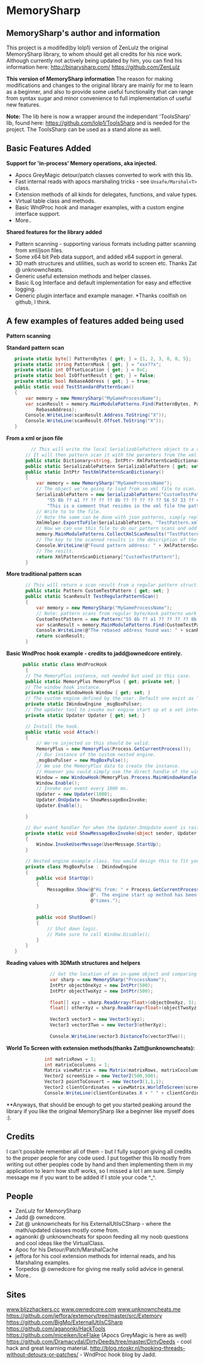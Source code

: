 # MemorySharp
## MemorySharp's author and information ##
This project is a modifed(by lolp1) version of ZenLulz the original MemorySharp library, to whom should get all credits for his nice work. Although currently not actively being updated by him, you can find his information here:
http://binarysharp.com/
https://github.com/ZenLulz

**This version of MemorySharp information**
The reason for making modifications and changes to the original library are mainly for me to learn as a beginner, and also to provide some useful functionality that can range from syntax sugar and minor convenience to full implementation of useful new features.

**Note:** The lib here is now a wrapper around the independant 'ToolsSharp' lib, found here: https://github.com/lolp1/ToolsSharp and is needed for the project. The ToolsSharp can be used as a stand alone as well.

Basic Features Added
------------------------------------------------------------------------
 **Support for 'in-process' Memory operations, aka injected.**

- Apocs GreyMagic detour/patch classes converted to work with this lib.
- Fast internal reads with apocs marshaling tricks  - see `Unsafe/Marshal<T>` class.
- Extension methods of all kinds for delegates, functions, and value types.
- Virtual table class and methods.
- Basic WndProc hook and manager examples, with a custom  engine interface support.
- More..

**Shared features for the library added**
 
 - Pattern scanning - supporting various formats including patter scanning from xml/json files.
 - Some x64 bit Peb data support, and added x64 support in general.
 - 3D math structures and utilities, such as world to screen etc. Thanks Zat @ unknowncheats.
 - Generic useful extension methods and helper classes.
 - Basic ILog Interface and default implementation for easy and effective logging.
 - Generic plugin interface and example manager. *Thanks coolfish on github, I think.

A few examples of features added being used
--------------

**Pattern scanning**

**Standard pattern scan**

 ```csharp
    private static byte[] PatternBytes { get; } = {1, 2, 3, 0, 0, 5};
    private static string PatternMask { get; } = "xxx??x";
    private static int OffsetLocation { get; } = 0xC;
    private static bool IsOffsetResult { get; } = false;
    private static bool RebaseAddress { get; } = true;
    public static void TestStandardPatternScan()
    {
        var memory = new MemorySharp("MyGameProcessName");
        var scanResult = memory.MainModulePatterns.Find(PatternBytes, PatternMask, OffsetLocation, IsOffsetResult,
            RebaseAddress);
        Console.WriteLine(scanResult.Address.ToString("X"));
        Console.WriteLine(scanResult.Offset.ToString("X"));
    }
```
**From a xml or json file**

 ```csharp
          // This will write the local SerializablePattern object to a xml file, then serialize it from the file.
        // It will then pattern scan it with the paramters from the xml file, and add its scanned results to the dictionary's.
        public static Dictionary<string, IntPtr> XmlPatternScanDictionary { get; } = new Dictionary<string, IntPtr>();
        public static SerializablePattern SerializablePattern { get; set; }
        public static IntPtr TestXmlPatternScanDictionary()
        {
            var memory = new MemorySharp("MyGameProcessName");
            // The object we're going to load from an xml file to scan.
            SerializablePattern = new SerializablePattern("CustomTestPattern",
                "55 8b ?? a1 ?? ?? ?? ?? 8b ?? ?? ?? ?? ?? 56 57 33 ?? 47", 4, false, true,
                "This is a comment that resides in the xml file the pattern is stored in.");
            // Write to to the file.
            // Note the same can be done with json patterns, simply replace 'XmlHelper' with 'JsonHelper' and you are set.
            XmlHelper.ExportToFile(SerializablePattern, "TestPattern.xml");
            // Now we can use this file to do our pattern scans and add it to our dictionary of choice like this as long as the file exist.
            memory.MainModulePatterns.CollectXmlScanResults("TestPattern.xml", XmlPatternScanDictionary);
            // The key to the scanned results is the description of the pattern in the xml file.
            Console.WriteLine(@"Found pattern address: " + XmlPatternScanDictionary["CustomTestPattern"].ToString("X"));
            // The resilt.
            return XmlPatternScanDictionary["CustomTestPattern"];
        }
```

**More traditional pattern scan**

 ```csharp
        // This will return a scan result from a regular pattern struct.
        public static Pattern CustomTestPattern { get; set; }
        public static ScanResult TestRegularPatternScan()
        {
            var memory = new MemorySharp("MyGameProcessName");
            // Note: pattern scans from regular byte/mask patterns work as well.
            CustomTestPattern = new Pattern("55 8b ?? a1 ?? ?? ?? ?? 8b ?? ?? ?? ?? ?? 56 57 33 ?? 47", 4, false, true);
            var scanResult = memory.MainModulePatterns.Find(CustomTestPattern);
            Console.WriteLine(@"The rebased address found was: " + scanResult.Address.ToString("X"));
            return scanResult;
        }
```
    
**Basic WndProc hook example - credits to jadd@ownedcore entirely.**

 ```csharp
       public static class WndProcHook
	    {
        // The MemoryPlus instance, not needed but used in this case.
        public static MemoryPlus MemoryPlus { get; private set; } 
        // The window hook instance.
        private static WindowHook Window { get; set; }
        // The custom engine defined by the user. Default one exist as "WindowHookEngine", if desired.
        private static IWindowEngine _msgBoxPulser;
        // The updater tool to invoke our engine start up at a set interval.
        private static Updater Updater { get; set; }

        // Install the hook.
        public static void Attach()
        {
            // We're injected so this should be valid.
            MemoryPlus = new MemoryPlus(Process.GetCurrentProcess());
            // Our instance of the custom nested engine.
            _msgBoxPulser = new MsgBoxPulse();
            // We use the MemoryPlus data to create the instance.
            // However you could simply use the direct handle of the window you choose if desired.
            Window = new WindowHook(MemoryPlus.Process.MainWindowHandle, "WndProc", ref _msgBoxPulser);
            Window.Enable();
            // Invoke our event every 1000 ms.
            Updater = new Updater(1000);
            Updater.OnUpdate += ShowMessageBoxInvoke;
            Updater.Enable();

        }

        // Our event handler for when the Updater.OnUpdate event is raised.
        private static void ShowMessageBoxInvoke(object sender, Updater.DeltaEventArgs e)
        {
            Window.InvokeUserMessage(UserMessage.StartUp);
        }

        // Nested engine example class. You would design this to fit your needs. A default class "WindowHookEngine" exist, if desired.
        private class MsgBoxPulse : IWindowEngine
        {
            public void StartUp()
            {
                MessageBox.Show(@"Hi from: " + Process.GetCurrentProcess().ProcessName +
                                @". The engine start up method has been called a total of: " + Updater.TickCount +
                                @"times.");
            }

            public void ShutDown()
            {
                // Shut down logic.
                // Make sure to call Window.Disable();
            }
        }
    }
```

**Reading values with 3DMath structures and helpers**

```csharp
			    // Get the location of an in-game object and comparing a distance
                var sharp = new MemorySharp("ProcessName");
                IntPtr objectOneXyz = new IntPtr(500);
                IntPtr objectTwoXyz = new IntPtr(500);
    
                float[] xyz = sharp.ReadArray<float>(objectOneXyz, 3);
                float[] otherXyz = sharp.ReadArray<float>(objectTwoXyz, 3);
    
                Vector3 vector3 = new Vector3(xyz);
                Vector3 vector3Two = new Vector3(otherXyz);
               
                Console.WriteLine(vector3.DistanceTo(vector3Two));
```
**World To Screen with extension methods(thanks Zatt@unknowncheats):**

  ```csharp
		        int matrixRows = 1;
                int matrixCocolumns = 1;
                Matrix viewMatrix = new Matrix(matrixRows, matrixCocolumns);
                Vector2 screenSize = new Vector2(500,500);
                Vector3 pointToConvert = new Vector3(1,1,1);
                Vector2 clientCordinates = viewMatrix.WorldToScreen(screenSize, pointToConvert);
                Console.WriteLine(clientCordinates.X + " " + clientCordinates.Y);
```
**Anyways, that should be enough to get you started peaking around the library if you like the original MemorySharp like a beginner like myself does :).

**Credits**
-------
I can't possible remember all of them - but I fully support giving all credits to the proper people for any code used. I put together this lib mostly from writing out other peoples code by hand and then implementing them in my application to learn how stuff works, so I missed a lot I am sure. Simply message me if you want to be added if I stole your code ^_^.

**People**
----------

 - ZenLulz for MemorySharp
 - Jadd @ ownedcore.
 - Zat @ unknowncheats for his ExternalUtilsCSharp - where the math/updated classes mostly come from.
 - aganonki @ unknowncheats for spoon feeding all my noob questions and cool ideas like the VirtualClass.
 - Apoc for his Detour/Patch/MarshalCache 
 - jeffora for his cool extension methods for internal reads, and his Marshaling examples.
 - Torpedos @ ownedcore for giving me really solid advice in general.
 - More..

**Sites**
-----
www.blizzhackers.cc
www.ownedcore.com
www.unknowncheats.me
https://github.com/jeffora/extemory/tree/master/src/Extemory
https://github.com/BigMo/ExternalUtilsCSharp
https://github.com/aganonki/HackTools
https://github.com/miceiken/IceFlake (Apocs GreyMagic is here as well)
https://github.com/Dramacydal/DirtyDeeds/tree/master/DirtyDeeds - cool hack and great learning material.
http://blog.ntoskr.nl/hooking-threads-without-detours-or-patches/ - WndProc hook blog by Jadd. 

